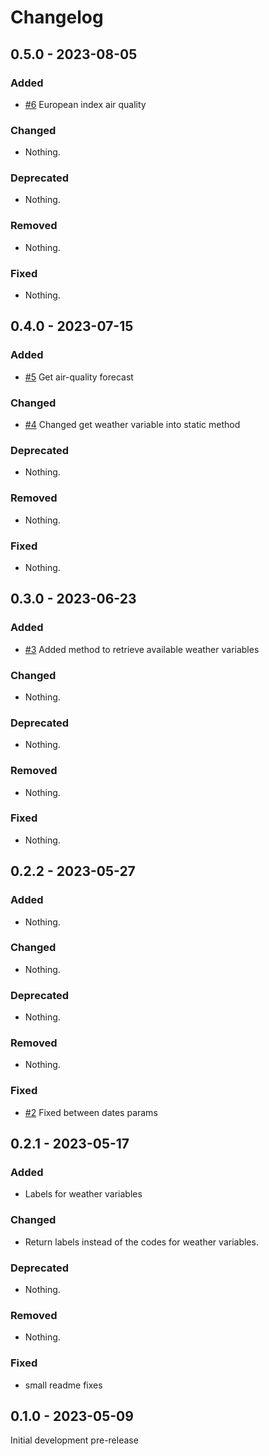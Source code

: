 # Changelog

## 0.5.0 - 2023-08-05

### Added

- [#6](https://github.com/mihaichris/air-quality/pull/7) European index air quality

### Changed

- Nothing.

### Deprecated

- Nothing.

### Removed

- Nothing.

### Fixed

- Nothing.

## 0.4.0 - 2023-07-15

### Added

- [#5](https://github.com/mihaichris/air-quality/pull/5) Get air-quality forecast

### Changed

- [#4](https://github.com/mihaichris/air-quality/pull/4) Changed get weather variable into static method

### Deprecated

- Nothing.

### Removed

- Nothing.

### Fixed

- Nothing.

## 0.3.0 - 2023-06-23

### Added

- [#3](https://github.com/mihaichris/air-quality/pull/3) Added method to retrieve available weather variables

### Changed

- Nothing.

### Deprecated

- Nothing.

### Removed

- Nothing.

### Fixed

- Nothing.

## 0.2.2 - 2023-05-27

### Added

- Nothing.

### Changed

- Nothing.

### Deprecated

- Nothing.

### Removed

- Nothing.

### Fixed

-  [#2](https://github.com/mihaichris/air-quality/pull/2) Fixed between dates params

## 0.2.1 - 2023-05-17

### Added

- Labels for weather variables

### Changed

- Return labels instead of the codes for weather variables.

### Deprecated

- Nothing.

### Removed

- Nothing.

### Fixed

- small readme fixes

## 0.1.0 - 2023-05-09

Initial development pre-release
